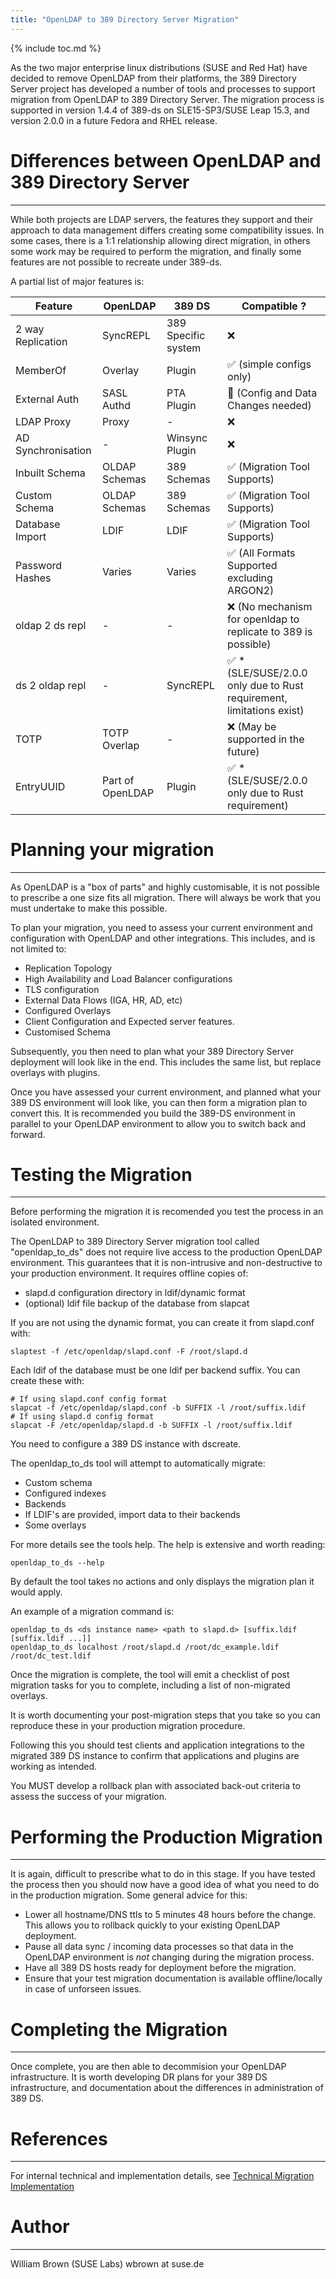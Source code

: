 ```yaml
---
title: "OpenLDAP to 389 Directory Server Migration"
---
```


{% include toc.md %}

As the two major enterprise linux distributions (SUSE and Red Hat) have decided to remove OpenLDAP
from their platforms, the 389 Directory Server project has developed a number of tools and processes
to support migration from OpenLDAP to 389 Directory Server. The migration process is
supported in version 1.4.4 of 389-ds on SLE15-SP3/SUSE Leap 15.3, and version 2.0.0 in a future
Fedora and RHEL release.

# Differences between OpenLDAP and 389 Directory Server
-------------------------------------------------------

While both projects are LDAP servers, the features they support and their approach to data management
differs creating some compatibility issues. In some cases, there is a 1:1 relationship allowing direct
migration, in others some work may be required to perform the migration, and finally some features
are not possible to recreate under 389-ds.

A partial list of major features is:

| Feature          | OpenLDAP             | 389 DS                    | Compatible ? |
| ---------------- | -------------------- | ------------------------- | ------------ |
| 2 way Replication | SyncREPL            | 389 Specific system       | ❌           |
| MemberOf         | Overlay              | Plugin                    | ✅ (simple configs only) |
| External Auth    | SASL Authd           | PTA Plugin                | 🔨 (Config and Data Changes needed) |
| LDAP Proxy       | Proxy                | -                         | ❌           |
| AD Synchronisation | -                  | Winsync Plugin            | ❌           |
| Inbuilt Schema   | OLDAP Schemas        | 389 Schemas               | ✅ (Migration Tool Supports) |
| Custom Schema    | OLDAP Schemas        | 389 Schemas               | ✅ (Migration Tool Supports) |
| Database Import  | LDIF                 | LDIF                      | ✅ (Migration Tool Supports) |
| Password Hashes  | Varies               | Varies                    | ✅ (All Formats Supported excluding ARGON2) |
| oldap 2 ds repl  | -                    | -                         | ❌ (No mechanism for openldap to replicate to 389 is possible) |
| ds 2 oldap repl  | -                    | SyncREPL                  | ✅ * (SLE/SUSE/2.0.0 only due to Rust requirement, limitations exist) |
| TOTP             | TOTP Overlap         | -                         | ❌ (May be supported in the future) |
| EntryUUID        | Part of OpenLDAP     | Plugin                    | ✅ * (SLE/SUSE/2.0.0 only due to Rust requirement) |

# Planning your migration
-------------------------

As OpenLDAP is a "box of parts" and highly customisable, it is not possible to prescribe a one size
fits all migration. There will always be work that you must undertake to make this possible.

To plan your migration, you need to assess your current environment and configuration with OpenLDAP
and other integrations. This includes, and is not limited to:

* Replication Topology
* High Availability and Load Balancer configurations
* TLS configuration
* External Data Flows (IGA, HR, AD, etc)
* Configured Overlays
* Client Configuration and Expected server features.
* Customised Schema

Subsequently, you then need to plan what your 389 Directory Server deployment will look like in the
end. This includes the same list, but replace overlays with plugins.

Once you have assessed your current environment, and planned what your 389 DS environment will look
like, you can then form a migration plan to convert this. It is recommended you build the 389-DS
environment in parallel to your OpenLDAP environment to allow you to switch back and forward.

# Testing the Migration
-----------------------

Before performing the migration it is recomended you test the process in an isolated environment.

The OpenLDAP to 389 Directory Server migration tool called "openldap_to_ds" does not require live
access to the production OpenLDAP environment. This guarantees that it is non-intrusive and non-destructive
to your production environment. It requires offline copies of:

* slapd.d configuration directory in ldif/dynamic format
* (optional) ldif file backup of the database from slapcat

If you are not using the dynamic format, you can create it from slapd.conf with:

    slaptest -f /etc/openldap/slapd.conf -F /root/slapd.d

Each ldif of the database must be one ldif per backend suffix. You can create these with:

    # If using slapd.conf config format
    slapcat -f /etc/openldap/slapd.conf -b SUFFIX -l /root/suffix.ldif
    # If using slapd.d config format
    slapcat -F /etc/openldap/slapd.d -b SUFFIX -l /root/suffix.ldif

You need to configure a 389 DS instance with dscreate.

The openldap_to_ds tool will attempt to automatically migrate:

* Custom schema
* Configured indexes
* Backends
* If LDIF's are provided, import data to their backends
* Some overlays

For more details see the tools help. The help is extensive and worth reading:

    openldap_to_ds --help

By default the tool takes no actions and only displays the migration plan it would apply.

An example of a migration command is:

    openldap_to_ds <ds instance name> <path to slapd.d> [suffix.ldif [suffix.ldif ...]]
    openldap_to_ds localhost /root/slapd.d /root/dc_example.ldif /root/dc_test.ldif

Once the migration is complete, the tool will emit a checklist of post migration tasks for you to
complete, including a list of non-migrated overlays.

It is worth documenting your post-migration steps that you take so you can reproduce these in your
production migration procedure.

Following this you should test clients and application integrations to the migrated 389 DS instance
to confirm that applications and plugins are working as intended.

You MUST develop a rollback plan with associated back-out criteria to assess the success of your
migration.

# Performing the Production Migration
-------------------------------------

It is again, difficult to prescribe what to do in this stage. If you have tested the process then
you should now have a good idea of what you need to do in the production migration. Some general
advice for this:

* Lower all hostname/DNS ttls to 5 minutes 48 hours before the change. This allows you to rollback quickly to your existing OpenLDAP deployment.
* Pause all data sync / incoming data processes so that data in the OpenLDAP environment is *not* changing during the migration process.
* Have all 389 DS hosts ready for deployment before the migration.
* Ensure that your test migration documentation is available offline/locally in case of unforseen issues.

# Completing the Migration
--------------------------

Once complete, you are then able to decommision your OpenLDAP infrastructure. It is worth developing
DR plans for your 389 DS infrastructure, and documentation about the differences in administration
of 389 DS.

# References
------------

For internal technical and implementation details, see [Technical Migration Implementation](/docs/389ds/design/openldap2ds.html)

# Author
--------

William Brown (SUSE Labs)
wbrown at suse.de

